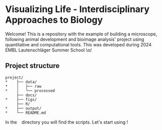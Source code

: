 # Visualizing Life - Interdisciplinary Approaches to Biology

Welcome! This is a repository with the example of building a microscope, following animal development and bioimage analysis' project using quantitative and computational tools.
This was developed during 2024 EMBL Lautenschläger Summer School \o/  

## Project structure

```
project/
*    ├── data/
*    │   ├── raw
*    │   └── processed
     ├── docs/
*    ├── figs/
     ├── R/
*    ├── output/
*    └── README.md
```
In the ` ` directory you will find the scripts. Let's start using  !
